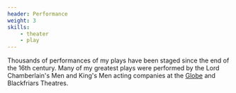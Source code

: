 ```yaml
---
header: Performance
weight: 3
skills:
    - theater
    - play
---
```

Thousands of performances of my plays have been staged since the end of the 16th century. Many of my greatest plays were performed by the Lord Chamberlain's Men and King's Men acting companies at the [Globe](https://en.wikipedia.org/wiki/Globe_Theatre) and Blackfriars Theatres.
